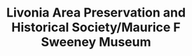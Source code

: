 ---
layout: repo
title: "Livonia Area Preservation and Historical Society/Maurice F Sweeney Museum"
id: 21178
permalink: repos/21178/
---